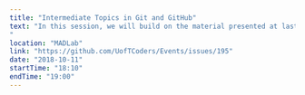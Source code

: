```yaml
---
title: "Intermediate Topics in Git and GitHub"
text: "In this session, we will build on the material presented at last week's Intro to Git and will discuss more advanced ways to use Git in collaboration with others. The material will be aimed at an audience that has some familiarity with basic Git commands, but by no means do you need to be experienced or an expert. If you attended last week's session or have used Git before or have looked over the material from last week, you should be well-prepared.
"
location: "MADLab"
link: "https://github.com/UofTCoders/Events/issues/195"
date: "2018-10-11"
startTime: "18:10"
endTime: "19:00"
---
```

